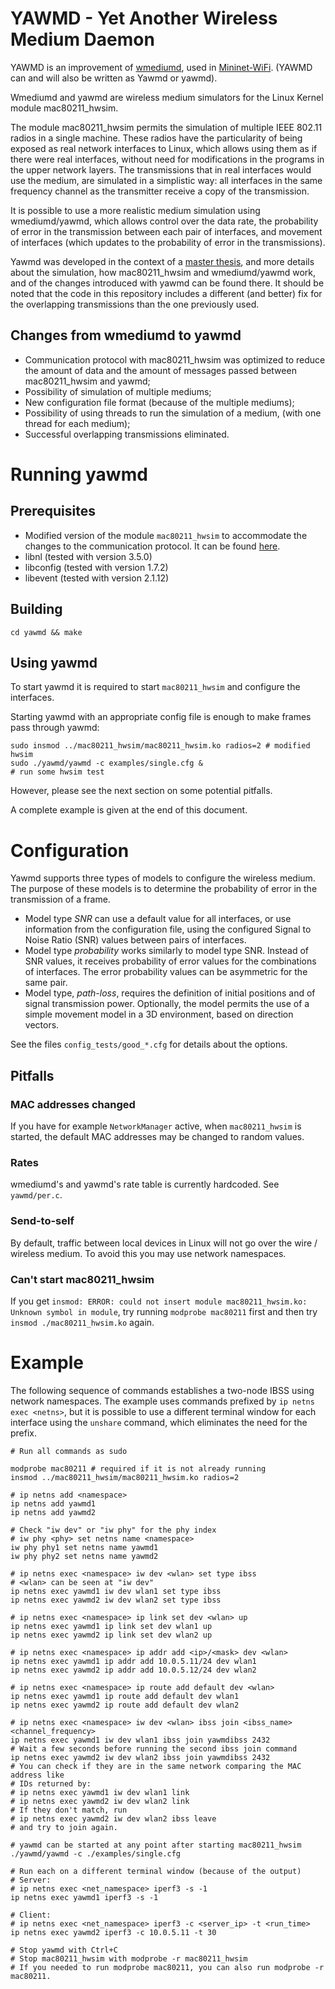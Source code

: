 # YAWMD - Yet Another Wireless Medium Daemon

YAWMD is an improvement of [wmediumd](https://github.com/ramonfontes/wmediumd),
used in [Mininet-WiFi](https://github.com/intrig-unicamp/mininet-wifi).
(YAWMD can and will also be written as Yawmd or yawmd).

Wmediumd and yawmd are wireless medium simulators for the Linux Kernel module
mac80211_hwsim.

The module mac80211_hwsim permits the simulation of multiple IEEE 802.11 radios in
a single machine.
These radios have the particularity of being exposed as real network interfaces to
Linux, which allows using them as if there were real interfaces, without need for
modifications in the programs in the upper network layers.
The transmissions that in real interfaces would use the medium, are simulated
in a simplistic way: all interfaces in the same frequency channel as the transmitter
receive a copy of the transmission.

It is possible to use a more realistic medium simulation using wmediumd/yawmd, which
allows control over the data rate, the probability of error in the transmission
between each pair of interfaces, and movement of interfaces (which updates to the
probability of error in the transmissions).

Yawmd was developed in the context of a [master thesis](https://hdl.handle.net/10216/131737), and more details about the simulation, how
mac80211_hwsim and wmediumd/yawmd work, and of the changes introduced with
yawmd can be found there.
It should be noted that the code in this repository includes a different
(and better) fix for the overlapping transmissions than the one previously used.

## Changes from wmediumd to yawmd
 - Communication protocol with mac80211_hwsim was optimized to reduce the amount of
 data and the amount of messages passed between mac80211_hwsim and yawmd;
 - Possibility of simulation of multiple mediums;
 - New configuration file format (because of the multiple mediums);
 - Possibility of using threads to run the simulation of a medium, (with one thread
 for each medium);
 - Successful overlapping transmissions eliminated.


# Running yawmd
## Prerequisites

 - Modified version of the module `mac80211_hwsim` to accommodate the changes to the communication protocol.
 It can be found [here](https://github.com/mjmoreira/mac80211_hwsim).
 - libnl (tested with version 3.5.0)
 - libconfig (tested with version 1.7.2)
 - libevent (tested with version 2.1.12)

## Building
```
cd yawmd && make
```

## Using yawmd

To start yawmd it is required to start `mac80211_hwsim` and configure the
interfaces. 

Starting yawmd with an appropriate config file is enough to make frames
pass through yawmd:
```
sudo insmod ../mac80211_hwsim/mac80211_hwsim.ko radios=2 # modified hwsim
sudo ./yawmd/yawmd -c examples/single.cfg &
# run some hwsim test
```
However, please see the next section on some potential pitfalls.

A complete example is given at the end of this document.

# Configuration

Yawmd supports three types of models to configure the wireless medium.
The purpose of these models is to determine the probability of error in the
transmission of a frame.
 - Model type *SNR* can use a default value for all interfaces, or use information
 from the configuration file, using the configured Signal to Noise Ratio (SNR)
 values between pairs of interfaces.
 - Model type *probability* works similarly to model type SNR. Instead of SNR
 values, it receives probability of error values for the combinations of
 interfaces. The error probability values can be asymmetric for the same pair.
 - Model type, *path-loss*, requires the definition of initial positions and of
 signal transmission power. Optionally, the model permits the use of a simple
 movement model in a 3D environment, based on direction vectors.


See the files `config_tests/good_*.cfg` for details about the options.


## Pitfalls

### MAC addresses changed
If you have for example `NetworkManager` active, when `mac80211_hwsim` is started,
the default MAC addresses may be changed to random values.

### Rates

wmediumd's and yawmd's rate table is currently hardcoded. See `yawmd/per.c`.

### Send-to-self

By default, traffic between local devices in Linux will not go over the
wire / wireless medium. To avoid this you may use network namespaces.

### Can't start mac80211_hwsim

If you get `insmod: ERROR: could not insert module mac80211_hwsim.ko: Unknown symbol in module`,
try running `modprobe mac80211` first and then try `insmod ./mac80211_hwsim.ko`
again.


# Example

The following sequence of commands establishes a two-node IBSS using network
namespaces.
The example uses commands prefixed by `ip netns exec <netns>`, but it is possible
to use a different terminal window for each interface using the `unshare` command,
which eliminates the need for the prefix.

```
# Run all commands as sudo

modprobe mac80211 # required if it is not already running
insmod ../mac80211_hwsim/mac80211_hwsim.ko radios=2

# ip netns add <namespace>
ip netns add yawmd1
ip netns add yawmd2

# Check "iw dev" or "iw phy" for the phy index
# iw phy <phy> set netns name <namespace>
iw phy phy1 set netns name yawmd1
iw phy phy2 set netns name yawmd2

# ip netns exec <namespace> iw dev <wlan> set type ibss
# <wlan> can be seen at "iw dev"
ip netns exec yawmd1 iw dev wlan1 set type ibss
ip netns exec yawmd2 iw dev wlan2 set type ibss

# ip netns exec <namespace> ip link set dev <wlan> up
ip netns exec yawmd1 ip link set dev wlan1 up
ip netns exec yawmd2 ip link set dev wlan2 up

# ip netns exec <namespace> ip addr add <ip>/<mask> dev <wlan>
ip netns exec yawmd1 ip addr add 10.0.5.11/24 dev wlan1
ip netns exec yawmd2 ip addr add 10.0.5.12/24 dev wlan2

# ip netns exec <namespace> ip route add default dev <wlan>
ip netns exec yawmd1 ip route add default dev wlan1
ip netns exec yawmd2 ip route add default dev wlan2

# ip netns exec <namespace> iw dev <wlan> ibss join <ibss_name> <channel_frequency>
ip netns exec yawmd1 iw dev wlan1 ibss join yawmdibss 2432
# Wait a few seconds before running the second ibss join command
ip netns exec yawmd2 iw dev wlan2 ibss join yawmdibss 2432
# You can check if they are in the same network comparing the MAC address like
# IDs returned by:
# ip netns exec yawmd1 iw dev wlan1 link
# ip netns exec yawmd2 iw dev wlan2 link
# If they don't match, run
# ip netns exec yawmd2 iw dev wlan2 ibss leave
# and try to join again.

# yawmd can be started at any point after starting mac80211_hwsim
./yawmd/yawmd -c ./examples/single.cfg

# Run each on a different terminal window (because of the output)
# Server:
# ip netns exec <net_namespace> iperf3 -s -1
ip netns exec yawmd1 iperf3 -s -1

# Client:
# ip netns exec <net_namespace> iperf3 -c <server_ip> -t <run_time>
ip netns exec yawmd2 iperf3 -c 10.0.5.11 -t 30

# Stop yawmd with Ctrl+C
# Stop mac80211_hwsim with modprobe -r mac80211_hwsim
# If you needed to run modprobe mac80211, you can also run modprobe -r mac80211.

```
